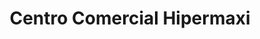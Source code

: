 ---
title: "Centro Comercial Hipermaxi"
url: /cochabamba/centro-comercial-hipermaxi/
shop: centro comercial
---